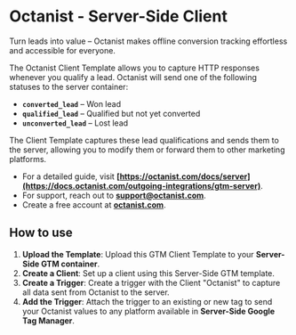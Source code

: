# Octanist - Server-Side Client #

Turn leads into value – Octanist makes offline conversion tracking effortless and accessible for everyone.

The Octanist Client Template allows you to capture HTTP responses whenever you qualify a lead. Octanist will send one of the following statuses to the server container:  

- **`converted_lead`** – Won lead  
- **`qualified_lead`** – Qualified but not yet converted  
- **`unconverted_lead`** – Lost lead  

The Client Template captures these lead qualifications and sends them to the server, allowing you to modify them or forward them to other marketing platforms.  

- For a detailed guide, visit **[https://octanist.com/docs/server](https://docs.octanist.com/outgoing-integrations/gtm-server)**.  
- For support, reach out to **support@octanist.com**.  
- Create a free account at **[octanist.com](https://octanist.com)**.  

## How to use  

1. **Upload the Template**: Upload this GTM Client Template to your **Server-Side GTM container**.  
2. **Create a Client**: Set up a client using this Server-Side GTM template.  
3. **Create a Trigger**: Create a trigger with the Client "Octanist" to capture all data sent from Octanist to the server.  
4. **Add the Trigger**: Attach the trigger to an existing or new tag to send your Octanist values to any platform available in **Server-Side Google Tag Manager**.  

